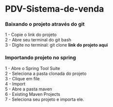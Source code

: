 # PDV-Sistema-de-venda

### Baixando o projeto através do git
1 - Copie o link do projeto <br>
2 - Abre seu terminal do git bash <br>
3 - Digite no terminal: git clone <strong>link do projeto aqui</strong>

### Importando projeto no spring
1 - Abre o Spring Tool Suite<br>
2 - Seleciona a pasta clonada do projeto<br>
3 - Clique em file<br>
4 - Import<br>
5 - Abre a pasta maven<br>
6 - Existing Maven Projects<br>
7 - Seleciona seu projeto e importa ele.
